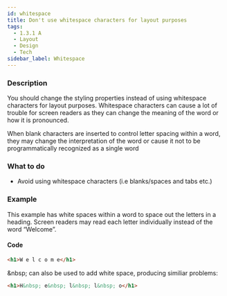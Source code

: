 ```yaml
---
id: whitespace
title: Don't use whitespace characters for layout purposes
tags:
  - 1.3.1 A
  - Layout
  - Design
  - Tech
sidebar_label: Whitespace
---
```


### Description

You should change the styling properties instead of using whitespace characters for layout purposes. Whitespace characters can cause a lot of trouble for screen readers as they can change the meaning of the word or how it is pronounced. 

When blank characters are inserted to control letter spacing within a word, they may change the interpretation of the word or cause it not to be programmatically recognized as a single word 

### What to do

- Avoid using whitespace characters (i.e blanks/spaces and tabs etc.)

### Example

This example has white spaces within a word to space out the letters in a heading. Screen readers may read each letter individually instead of the word “Welcome”.

#### Code

```html
<h1>W e l c o m e</h1>
```

&amp;nbsp; can also be used to add white space, producing similiar problems:

```html
<h1>H&nbsp; e&nbsp; l&nbsp; l&nbsp; o</h1>
```